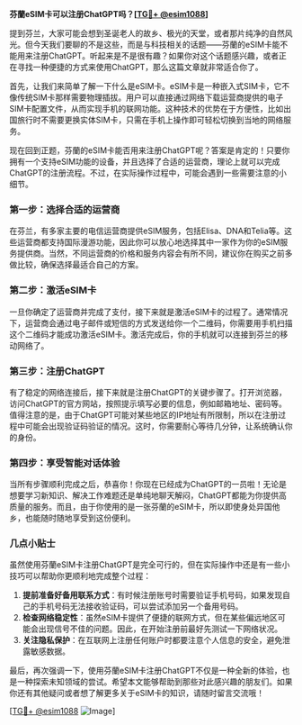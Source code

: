 **芬蘭eSIM卡可以注册ChatGPT吗？[[TG💪+ @esim1088](https://t.me/s/esim1088)]**

提到芬兰，大家可能会想到圣诞老人的故乡、极光的天堂，或者那片纯净的自然风光。但今天我们要聊的不是这些，而是与科技相关的话题——芬蘭的eSIM卡能不能用来注册ChatGPT。听起来是不是很有趣？如果你对这个话题感兴趣，或者正在寻找一种便捷的方式来使用ChatGPT，那么这篇文章就非常适合你了。

首先，让我们来简单了解一下什么是eSIM卡。eSIM卡是一种嵌入式SIM卡，它不像传统SIM卡那样需要物理插拔。用户可以直接通过网络下载运营商提供的电子SIM卡配置文件，从而实现手机的联网功能。这种技术的优势在于方便性，比如出国旅行时不需要更换实体SIM卡，只需在手机上操作即可轻松切换到当地的网络服务。

现在回到正题，芬蘭的eSIM卡能否用来注册ChatGPT呢？答案是肯定的！只要你拥有一个支持eSIM功能的设备，并且选择了合适的运营商，理论上就可以完成ChatGPT的注册流程。不过，在实际操作过程中，可能会遇到一些需要注意的小细节。

### **第一步：选择合适的运营商**
在芬兰，有多家主要的电信运营商提供eSIM服务，包括Elisa、DNA和Telia等。这些运营商都支持国际漫游功能，因此你可以放心地选择其中一家作为你的eSIM服务提供商。当然，不同运营商的价格和服务内容会有所不同，建议你在购买之前多做比较，确保选择最适合自己的方案。

### **第二步：激活eSIM卡**
一旦你确定了运营商并完成了支付，接下来就是激活eSIM卡的过程了。通常情况下，运营商会通过电子邮件或短信的方式发送给你一个二维码，你需要用手机扫描这个二维码才能成功激活eSIM卡。激活完成后，你的手机就可以连接到芬兰的移动网络了。

### **第三步：注册ChatGPT**
有了稳定的网络连接后，接下来就是注册ChatGPT的关键步骤了。打开浏览器，访问ChatGPT的官方网站，按照提示填写必要的信息，例如邮箱地址、密码等。值得注意的是，由于ChatGPT可能对某些地区的IP地址有所限制，所以在注册过程中可能会出现验证码验证的情况。这时，你需要耐心等待几分钟，让系统确认你的身份。

### **第四步：享受智能对话体验**
当所有步骤顺利完成之后，恭喜你！你现在已经成为ChatGPT的一员啦！无论是想要学习新知识、解决工作难题还是单纯地聊天解闷，ChatGPT都能为你提供高质量的服务。而且，由于你使用的是一张芬蘭的eSIM卡，所以即使身处异国他乡，也能随时随地享受到这份便利。

### **几点小贴士**
虽然使用芬蘭eSIM卡注册ChatGPT是完全可行的，但在实际操作中还是有一些小技巧可以帮助你更顺利地完成整个过程：

1. **提前准备好备用联系方式**：有时候注册账号时需要验证手机号码，如果发现自己的手机号码无法接收验证码，可以尝试添加另一个备用号码。
2. **检查网络稳定性**：虽然eSIM卡提供了便捷的联网方式，但在某些偏远地区可能会出现信号不佳的问题。因此，在开始注册前最好先测试一下网络状况。
3. **关注隐私保护**：在互联网上注册任何账户时都要注意个人信息的安全，避免泄露敏感数据。

最后，再次强调一下，使用芬蘭eSIM卡注册ChatGPT不仅是一种全新的体验，也是一种探索未知领域的尝试。希望本文能够帮助到那些对此感兴趣的朋友们。如果你还有其他疑问或者想了解更多关于eSIM卡的知识，请随时留言交流哦！

[[TG💪+ @esim1088](https://t.me/s/esim1088) ![Image](https://i.postimg.cc/4NQfJmqS/Snipaste-2025-05-13-00-14-12.png)]